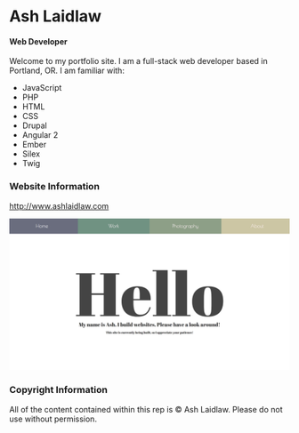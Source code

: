 # Ash Laidlaw
#### Web Developer

Welcome to my portfolio site. I am a full-stack web developer based in Portland, OR. I am familiar with:
   * JavaScript
   * PHP
   * HTML
   * CSS
   * Drupal
   * Angular 2
   * Ember
   * Silex
   * Twig

### Website Information

http://www.ashlaidlaw.com

![Site Screenshot](/src/assets/site-screenshot.jpg)

### Copyright Information

All of the content contained within this rep is © Ash Laidlaw. Please do not use without permission.
